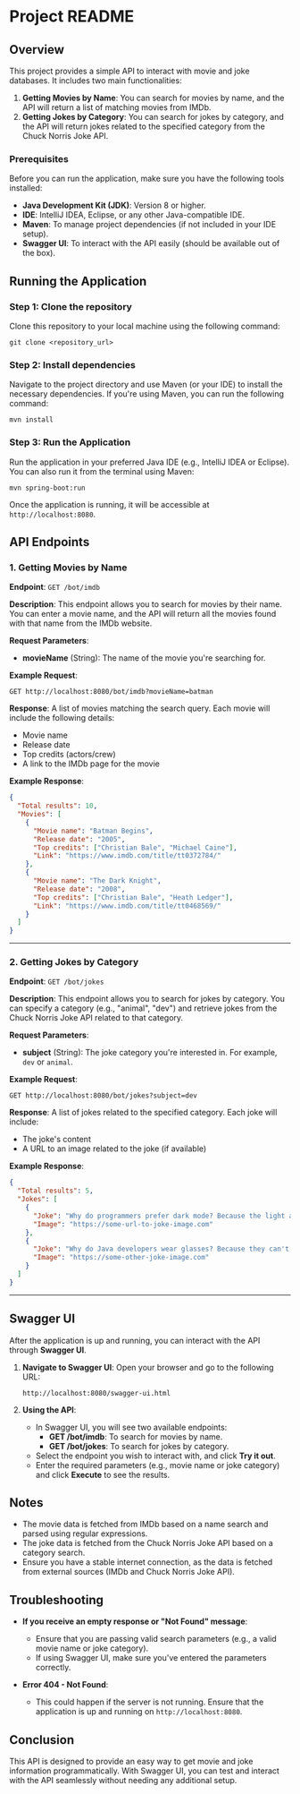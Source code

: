 # Project README

## Overview
This project provides a simple API to interact with movie and joke databases. It includes two main functionalities:

1. **Getting Movies by Name**: You can search for movies by name, and the API will return a list of matching movies from IMDb.
2. **Getting Jokes by Category**: You can search for jokes by category, and the API will return jokes related to the specified category from the Chuck Norris Joke API.

### Prerequisites
Before you can run the application, make sure you have the following tools installed:

- **Java Development Kit (JDK)**: Version 8 or higher.
- **IDE**: IntelliJ IDEA, Eclipse, or any other Java-compatible IDE.
- **Maven**: To manage project dependencies (if not included in your IDE setup).
- **Swagger UI**: To interact with the API easily (should be available out of the box).

## Running the Application

### Step 1: Clone the repository
Clone this repository to your local machine using the following command:
```
git clone <repository_url>
```

### Step 2: Install dependencies
Navigate to the project directory and use Maven (or your IDE) to install the necessary dependencies. If you're using Maven, you can run the following command:
```
mvn install
```

### Step 3: Run the Application
Run the application in your preferred Java IDE (e.g., IntelliJ IDEA or Eclipse). You can also run it from the terminal using Maven:
```
mvn spring-boot:run
```

Once the application is running, it will be accessible at `http://localhost:8080`.

## API Endpoints

### 1. **Getting Movies by Name**
   **Endpoint**: `GET /bot/imdb`

   **Description**: This endpoint allows you to search for movies by their name. You can enter a movie name, and the API will return all the movies found with that name from the IMDb website.

   **Request Parameters**:
   - **movieName** (String): The name of the movie you're searching for.

   **Example Request**:
   ```
   GET http://localhost:8080/bot/imdb?movieName=batman
   ```

   **Response**: A list of movies matching the search query. Each movie will include the following details:
   - Movie name
   - Release date
   - Top credits (actors/crew)
   - A link to the IMDb page for the movie

   **Example Response**:
   ```json
   {
     "Total results": 10,
     "Movies": [
       {
         "Movie name": "Batman Begins",
         "Release date": "2005",
         "Top credits": ["Christian Bale", "Michael Caine"],
         "Link": "https://www.imdb.com/title/tt0372784/"
       },
       {
         "Movie name": "The Dark Knight",
         "Release date": "2008",
         "Top credits": ["Christian Bale", "Heath Ledger"],
         "Link": "https://www.imdb.com/title/tt0468569/"
       }
     ]
   }
   ```

---

### 2. **Getting Jokes by Category**
   **Endpoint**: `GET /bot/jokes`

   **Description**: This endpoint allows you to search for jokes by category. You can specify a category (e.g., "animal", "dev") and retrieve jokes from the Chuck Norris Joke API related to that category.

   **Request Parameters**:
   - **subject** (String): The joke category you're interested in. For example, `dev` or `animal`.

   **Example Request**:
   ```
   GET http://localhost:8080/bot/jokes?subject=dev
   ```

   **Response**: A list of jokes related to the specified category. Each joke will include:
   - The joke's content
   - A URL to an image related to the joke (if available)

   **Example Response**:
   ```json
   {
     "Total results": 5,
     "Jokes": [
       {
         "Joke": "Why do programmers prefer dark mode? Because the light attracts bugs.",
         "Image": "https://some-url-to-joke-image.com"
       },
       {
         "Joke": "Why do Java developers wear glasses? Because they can't C#.",
         "Image": "https://some-other-joke-image.com"
       }
     ]
   }
   ```

---

## Swagger UI

After the application is up and running, you can interact with the API through **Swagger UI**.

1. **Navigate to Swagger UI**:
   Open your browser and go to the following URL:
   ```
   http://localhost:8080/swagger-ui.html
   ```

2. **Using the API**:
   - In Swagger UI, you will see two available endpoints:
     - **GET /bot/imdb**: To search for movies by name.
     - **GET /bot/jokes**: To search for jokes by category.
   - Select the endpoint you wish to interact with, and click **Try it out**.
   - Enter the required parameters (e.g., movie name or joke category) and click **Execute** to see the results.

## Notes

- The movie data is fetched from IMDb based on a name search and parsed using regular expressions.
- The joke data is fetched from the Chuck Norris Joke API based on a category search.
- Ensure you have a stable internet connection, as the data is fetched from external sources (IMDb and Chuck Norris Joke API).

## Troubleshooting

- **If you receive an empty response or "Not Found" message**:
   - Ensure that you are passing valid search parameters (e.g., a valid movie name or joke category).
   - If using Swagger UI, make sure you've entered the parameters correctly.

- **Error 404 - Not Found**:
   - This could happen if the server is not running. Ensure that the application is up and running on `http://localhost:8080`.

## Conclusion

This API is designed to provide an easy way to get movie and joke information programmatically. With Swagger UI, you can test and interact with the API seamlessly without needing any additional setup.
